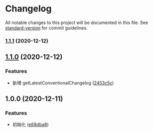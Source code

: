 # Changelog

All notable changes to this project will be documented in this file. See [standard-version](https://github.com/conventional-changelog/standard-version) for commit guidelines.

### [1.1.1](https://github.com/fjc0k/notify-dingtalk/compare/v1.1.0...v1.1.1) (2020-12-12)

## [1.1.0](https://github.com/fjc0k/notify-dingtalk/compare/v1.0.0...v1.1.0) (2020-12-12)

### Features

- 新增 getLatestConventionalChangelog ([2453c5c](https://github.com/fjc0k/notify-dingtalk/commit/2453c5ccf60636b09ccd2ebf0212be64bf61f4a3))

## 1.0.0 (2020-12-11)

### Features

- 初始化 ([e68dba8](https://github.com/fjc0k/notify-dingtalk/commit/e68dba8e45e05126e6a0d648591a8a1a8a1e8c18))
